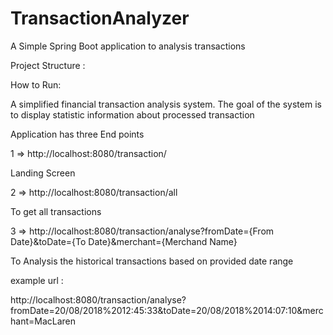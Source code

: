# TransactionAnalyzer
A Simple Spring Boot application to analysis transactions

Project Structure :

How to Run:

A simplified financial transaction analysis system.
The goal of the system is to display statistic information about processed transaction

Application has three End points

1 => http://localhost:8080/transaction/

Landing Screen

2 => http://localhost:8080/transaction/all

To get all transactions

3 => http://localhost:8080/transaction/analyse?fromDate={From Date}&toDate={To Date}&merchant={Merchand Name}

To Analysis the historical transactions based on provided date range

example url : 

http://localhost:8080/transaction/analyse?fromDate=20/08/2018%2012:45:33&toDate=20/08/2018%2014:07:10&merchant=MacLaren


